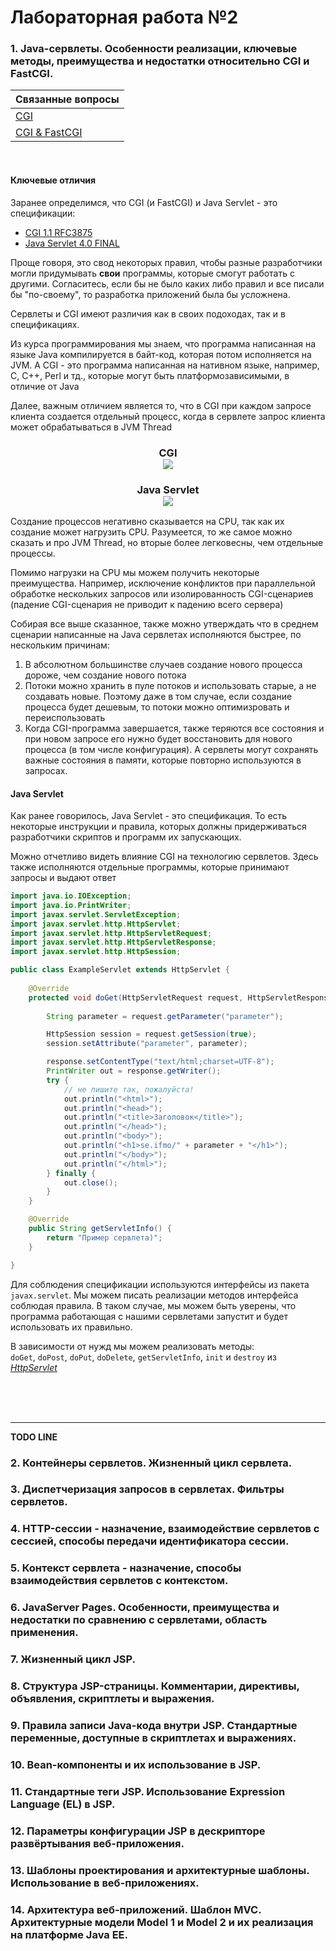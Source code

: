 # Лабораторная работа №2

### 1. Java-сервлеты. Особенности реализации, ключевые методы, преимущества и недостатки относительно CGI и FastCGI.

|Связанные вопросы|
| --- |
|[CGI](Lab1.md#12-%D1%81%D0%B5%D1%80%D0%B2%D0%B5%D1%80%D0%BD%D1%8B%D0%B5-%D1%81%D1%86%D0%B5%D0%BD%D0%B0%D1%80%D0%B8%D0%B8-cgi---%D0%BE%D0%BF%D1%80%D0%B5%D0%B4%D0%B5%D0%BB%D0%B5%D0%BD%D0%B8%D0%B5-%D0%BD%D0%B0%D0%B7%D0%BD%D0%B0%D1%87%D0%B5%D0%BD%D0%B8%D0%B5-%D0%BA%D0%BB%D1%8E%D1%87%D0%B5%D0%B2%D1%8B%D0%B5-%D0%BE%D1%81%D0%BE%D0%B1%D0%B5%D0%BD%D0%BD%D0%BE%D1%81%D1%82%D0%B8)|
|[CGI & FastCGI](Lab1.md#13-fastcgi-%D0%B8-cgi)|

<br>

#### Ключевые отличия

Заранее определимся, что CGI (и FastCGI) и Java Servlet - это спецификации:
* [CGI 1.1 RFC3875](https://web.archive.org/web/20090529081353/http://www.ietf.org/rfc/rfc3875.txt)
* [Java Servlet 4.0 FINAL](https://javaee.github.io/servlet-spec/downloads/servlet-4.0/servlet-4_0_FINAL.pdf)

Проще говоря, это свод некоторых правил, чтобы разные разработчики могли придумывать **свои** программы, которые
смогут работать с другими. Согласитесь, если бы не было каких либо правил и все писали бы "по-своему", то разработка 
приложений была бы усложнена.

Сервлеты и CGI имеют различия как в своих подоходах, так и в спецификациях.

Из курса программирования мы знаем, что программа написанная на языке Java компилируется в байт-код, которая
потом исполняется на JVM. А CGI - это программа написанная на нативном языке, например, С, C++, Perl и тд., которые
могут быть платформозависимыми, в отличие от Java

Далее, важным отличием является то, что в CGI при каждом запросе клиента создается отдельный процесс, когда в сервлете
запрос клиента может обрабатываться в JVM Thread

<h3 align=center>CGI<br><img src="https://i.imgur.com/lereWPS.png" /></h3>
<h3 align=center>Java Servlet<br><img src="https://i.imgur.com/YHs5ABH.png" /></h3>

Создание процессов негативно сказывается на CPU, так как их создание может нагрузить CPU. Разумеется, то же самое можно
сказать и про JVM Thread, но вторые более легковесны, чем отдельные процессы.

Помимо нагрузки на CPU мы можем получить некоторые преимущества. Например, исключение конфликтов при параллельной 
обработке нескольких запросов или изолированность CGI-сценариев (падение CGI-сценария не приводит к падению всего сервера)

Собирая все выше сказанное, также можно утверждать что в среднем сценарии написанные на Java сервлетах исполняются быстрее,
по нескольким причинам:
1. В абсолютном большинстве случаев создание нового процесса дороже, чем создание нового потока
2. Потоки можно хранить в пуле потоков и использовать старые, а не создавать новые. Поэтому даже в том
случае, если создание процесса будет дешевым, то потоки можно оптимизровать и переиспользовать
3. Когда CGI-программа завершается, также теряются все состояния и при новом запросе его нужно будет восстановить
для нового процесса (в том числе конфигурация). А сервлеты могут сохранять важные состояния в памяти, которые повторно используются в запросах.

#### Java Servlet
Как ранее говорилось, Java Servlet - это спецификация. То есть некоторые инструкции и правила, которых должны придерживаться
разработчики скриптов и программ их запускающих.

Можно отчетливо видеть влияние CGI на технологию сервлетов. Здесь также исполняются отдельные программы, которые принимают запросы
и выдают ответ

```java
import java.io.IOException;
import java.io.PrintWriter;
import javax.servlet.ServletException;
import javax.servlet.http.HttpServlet;
import javax.servlet.http.HttpServletRequest;
import javax.servlet.http.HttpServletResponse;
import javax.servlet.http.HttpSession;

public class ExampleServlet extends HttpServlet {
   
    @Override
    protected void doGet(HttpServletRequest request, HttpServletResponse response) throws ServletException, IOException {
        
        String parameter = request.getParameter("parameter");

        HttpSession session = request.getSession(true);
        session.setAttribute("parameter", parameter);

        response.setContentType("text/html;charset=UTF-8");
        PrintWriter out = response.getWriter();
        try {
            // не пишите так, пожалуйста!
            out.println("<html>");
            out.println("<head>");
            out.println("<title>Заголовок</title>");
            out.println("</head>");
            out.println("<body>");
            out.println("<h1>se.ifmo/" + parameter + "</h1>");
            out.println("</body>");
            out.println("</html>");
        } finally {
            out.close();
        }
    } 

    @Override
    public String getServletInfo() {
        return "Пример сервлета)";
    }

}
```

Для соблюдения спецификации используются интерфейсы из пакета `javax.servlet`. Мы можем писать реализации
методов интерфейса соблюдая правила. В таком случае, мы можем быть уверены, что программа работающая с нашими сервлетами
запустит и будет использовать их правильно.

В зависимости от нужд мы можем реализовать методы:<br> `doGet`, `doPost`, `doPut`, `doDelete`, `getServletInfo`, `init` и `destroy` из [*HttpServlet*](https://docs.oracle.com/javaee/7/api/javax/servlet/http/HttpServlet.html)





<br><br><br>
<hr/>

**TODO LINE**

### 2. Контейнеры сервлетов. Жизненный цикл сервлета.

### 3. Диспетчеризация запросов в сервлетах. Фильтры сервлетов.

### 4. HTTP-сессии - назначение, взаимодействие сервлетов с сессией, способы передачи идентификатора сессии.

### 5. Контекст сервлета - назначение, способы взаимодействия сервлетов с контекстом.

### 6. JavaServer Pages. Особенности, преимущества и недостатки по сравнению с сервлетами, область применения.

### 7. Жизненный цикл JSP.

### 8. Структура JSP-страницы. Комментарии, директивы, объявления, скриптлеты и выражения.

### 9. Правила записи Java-кода внутри JSP. Стандартные переменные, доступные в скриптлетах и выражениях.

### 10. Bean-компоненты и их использование в JSP.

### 11. Стандартные теги JSP. Использование Expression Language (EL) в JSP.

### 12. Параметры конфигурации JSP в дескрипторе развёртывания веб-приложения.

### 13. Шаблоны проектирования и архитектурные шаблоны. Использование в веб-приложениях.

### 14. Архитектура веб-приложений. Шаблон MVC. Архитектурные модели Model 1 и Model 2 и их реализация на платформе Java EE.
